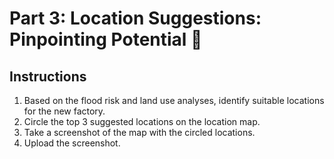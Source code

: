 # Part 3: Location Suggestions: Pinpointing Potential 📍

## Instructions

1.  Based on the flood risk and land use analyses, identify suitable locations for the new factory.
2.  Circle the top 3 suggested locations on the location map.
3.  Take a screenshot of the map with the circled locations.
4.  Upload the screenshot.
